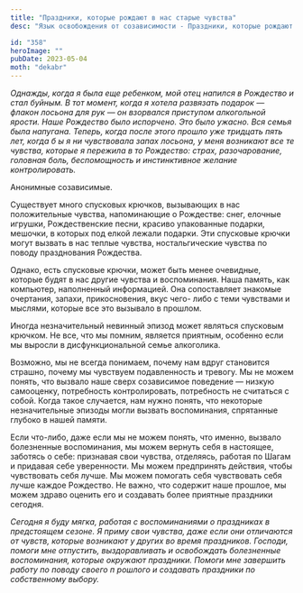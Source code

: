 ```yaml
---
title: "Праздники, которые рождают в нас старые чувства"
desc: "Язык освобождения от созависимости - Праздники, которые рождают в нас старые чувства"

id: "358"
heroImage: ""
pubDate: 2023-05-04
moth: "dekabr"
---
```


_Однажды,_ _когда_ _я_ _была_ _еще_ _ребенком,_ _мой_ _отец_ _напился_ _в_
_Рождество_ _и_ _стал_ _буйным._ _В_ _тот_ _момент,_ _когда_ _я_ _хотела_
_развязать_ _подарок_ _—_ _флакон_ _лосьона_ _для_ _рук_ _—_ _он_ _взорвался_
_приступом_ _алкогольной_ _ярости._ _Наше_ _Рождество_ _было_ _испорчено._
_Это_ _было_ _ужасно._ _Вся_ _семья_ _была_ _напугана._ _Теперь,_ _когда_
_после_ _этого_ _прошло_ _уже_ _тридцать_ _пять_ _лет,_ _когда_ _б_ _ы_ _я_
_ни_ _чувствовала_ _запах_ _лосьона,_ _у_ _меня_ _возникают_ _все_ _те_
_чувства,_ _которые_ _я_ _пережила_ _в_ _то_ _Рождество:_ _страх,_
_разочарование,_ _головная_ _боль,_ _беспомощность_ _и_ _инстинктивное_
_желание_ _контролировать._

Анонимные созависимые.

Существует много спусковых крючков, вызывающих в нас положительные чувства,
напоминающие о Рождестве: снег, елочные игрушки, Рождественские песни, красиво
упакованные подарки, мешочки, в которых под елкой лежали подарки. Эти
спусковые крючки могут вызвать в нас теплые чувства, ностальгические чувства
по поводу празднования Рождества.

Однако, есть спусковые крючки, может быть менее очевидные, которые будят в нас
другие чувства и воспоминания. Наша память, как компьютер, наполненный
информацией. Она сопоставляет знакомые очертания, запахи, прикосновения, вкус
чего- либо с теми чувствами и мыслями, которые все это вызывало в прошлом.

Иногда незначительный невинный эпизод может являться спусковым крючком. Не
все, что мы помним, является приятным, особенно если мы выросли в
дисфункциональной семье алкоголика.

Возможно, мы не всегда понимаем, почему нам вдруг становится страшно, почему
мы чувствуем подавленность и тревогу. Мы не можем понять, что вызвало наше
сверх созависимое поведение — низкую самооценку, потребность контролировать,
потребность не считаться с собой. Когда такое случается, нам нужно понять, что
некоторые незначительные эпизоды могли вызвать воспоминания, спрятанные
глубоко в нашей памяти.

Если что-либо, даже если мы не можем понять, что именно, вызвало болезненные
воспоминания, мы можем вернуть себя в настоящее, заботясь о себе: признавая
свои чувства, отделяясь, работая по Шагам и придавая себе уверенности. Мы
можем предпринять действия, чтобы чувствовать себя лучше. Мы можем помогать
себя чувствовать себя лучше каждое Рождество. Не важно, что содержит наше
прошлое, мы можем здраво оценить его и создавать более приятные праздники
сегодня.

_Сегодня_ _я_ _буду_ _мягка,_ _работая_ _с_ _воспоминаниями_ _о_ _праздниках_
_в_ _предстоящем_ _сезоне._ _Я_ _приму_ _свои_ _чувства,_ _даже_ _если_ _они_
_отличаются_ _от_ _чувств,_ _которые_ _возникают_ _у_ _других_ _во_ _время_
_праздников._ _Господи,_ _помоги_ _мне_ _отпустить,_ _выздоравливать_ _и_
_освобождать_ _болезненные_ _воспоминания,_ _которые_ _окружают_ _праздники._
_Помоги_ _мне_ _завершить_ _работу_ _по_ _поводу_ _своего_ _п_ _рошлого_ _и_
_создавать_ _праздники_ _по_ _собственному_ _выбору._
